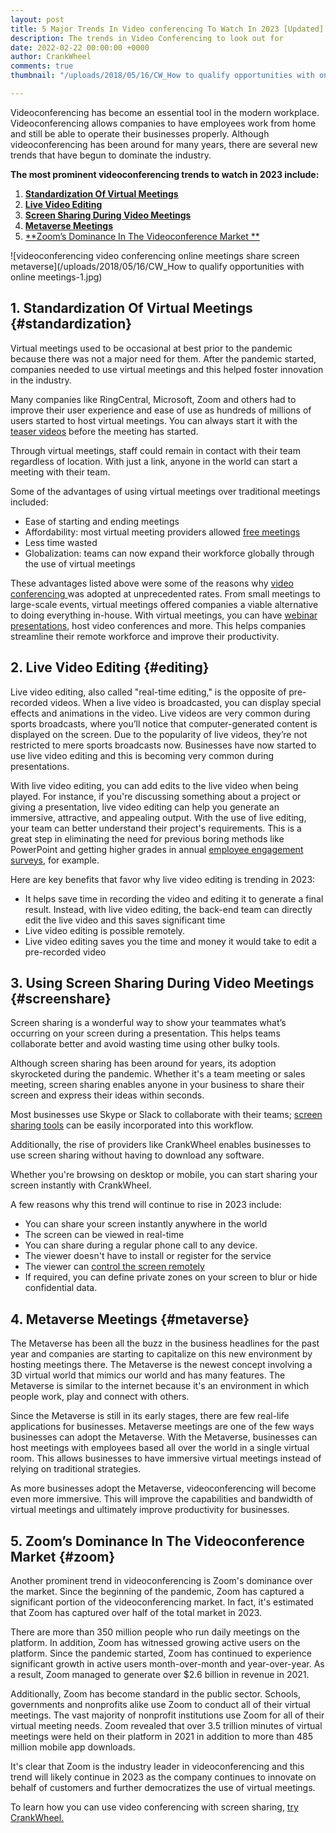 ```yaml
---
layout: post
title: 5 Major Trends In Video conferencing To Watch In 2023 [Updated]
description: The trends in Video Conferencing to look out for
date: 2022-02-22 00:00:00 +0000
author: CrankWheel
comments: true
thumbnail: "/uploads/2018/05/16/CW_How to qualify opportunities with online meetings-1.jpg"

---
```

Videoconferencing has become an essential tool in the modern workplace. Videoconferencing allows companies to have employees work from home and still be able to operate their businesses properly. Although videoconferencing has been around for many years, there are several new trends that have begun to dominate the industry.

**The most prominent videoconferencing trends to watch in 2023 include:**

1. [**Standardization Of Virtual Meetings**](#standardization)
2. [**Live Video Editing**](#editing)
3. [**Screen Sharing During Video Meetings**](#screenshare)
4. [**Metaverse Meetings**](#metaverse)
5. [**Zoom’s Dominance In The Videoconference Market **](#zoom)

![videoconferencing video conferencing online meetings share screen metaverse](/uploads/2018/05/16/CW_How to qualify opportunities with online meetings-1.jpg)

## **1. Standardization Of Virtual Meetings {#standardization}**

Virtual meetings used to be occasional at best prior to the pandemic because there was not a major need for them. After the pandemic started, companies needed to use virtual meetings and this helped foster innovation in the industry.

Many companies like RingCentral, Microsoft, Zoom and others had to improve their user experience and ease of use as hundreds of millions of users started to host virtual meetings. You can always start it with the [teaser videos](https://breadnbeyond.com/teaser-videos/) before the meeting has started.

Through virtual meetings, staff could remain in contact with their team regardless of location. With just a link, anyone in the world can start a meeting with their team.

Some of the advantages of using virtual meetings over traditional meetings included:

* Ease of starting and ending meetings
* Affordability: most virtual meeting providers allowed [free meetings](https://crankwheel.com/pricing)
* Less time wasted
* Globalization: teams can now expand their workforce globally through the use of virtual meetings

These advantages listed above were some of the reasons why [video conferencing ](https://www.ringcentral.com/video-conferencing.html)was adopted at unprecedented rates. From small meetings to large-scale events, virtual meetings offered companies a viable alternative to doing everything in-house. With virtual meetings, you can have [webinar presentations](https://chloeteo.com/webinar-presentation-tips), host video conferences and more. This helps companies streamline their remote workforce and improve their productivity.

## **2. Live Video Editing {#editing}**

Live video editing, also called "real-time editing," is the opposite of pre-recorded videos. When a live video is broadcasted, you can display special effects and animations in the video. Live videos are very common during sports broadcasts, where you’ll notice that computer-generated content is displayed on the screen. Due to the popularity of live videos, they’re not restricted to mere sports broadcasts now. Businesses have now started to use live video editing and this is becoming very common during presentations.

With live video editing, you can add edits to the live video when being played. For instance, if you're discussing something about a project or giving a presentation, live video editing can help you generate an immersive, attractive, and appealing output. With the use of live editing, your team can better understand their project's requirements. This is a great step in eliminating the need for previous boring methods like PowerPoint and getting higher grades in annual [employee engagement surveys](https://sparkbay.com/en/culture-blog/employee-engagement-survey-questions-40), for example.

Here are key benefits that favor why live video editing is trending in 2023:

* It helps save time in recording the video and editing it to generate a final result. Instead, with live video editing, the back-end team can directly edit the live video and this saves significant time
* Live video editing is possible remotely.
* Live video editing saves you the time and money it would take to edit a pre-recorded video

## **3. Using Screen Sharing During Video Meetings {#screenshare}**

Screen sharing is a wonderful way to show your teammates what’s occurring on your screen during a presentation. This helps teams collaborate better and avoid wasting time using other bulky tools.

Although screen sharing has been around for years, its adoption skyrocketed during the pandemic. Whether it's a team meeting or sales meeting, screen sharing enables anyone in your business to share their screen and express their ideas within seconds.

Most businesses use Skype or Slack to collaborate with their teams; [screen sharing tools](https://crankwheel.com/screen-sharing/) can be easily incorporated into this workflow.

Additionally, the rise of providers like CrankWheel enables businesses to use screen sharing without having to download any software.

Whether you're browsing on desktop or mobile, you can start sharing your screen instantly with CrankWheel.

A few reasons why this trend will continue to rise in 2023 include:

* You can share your screen instantly anywhere in the world
* The screen can be viewed in real-time
* You can share during a regular phone call to any device.
* The viewer doesn't have to install or register for the service
* The viewer can [control the screen remotely](https://crankwheel.com/remote-control/)
* If required, you can define private zones on your screen to blur or hide confidential data.

## **4. Metaverse Meetings {#metaverse}**

The Metaverse has been all the buzz in the business headlines for the past year and companies are starting to capitalize on this new environment by hosting meetings there. The Metaverse is the newest concept involving a 3D virtual world that mimics our world and has many features. The Metaverse is similar to the internet because it's an environment in which people work, play and connect with others.

Since the Metaverse is still in its early stages, there are few real-life applications for businesses. Metaverse meetings are one of the few ways businesses can adopt the Metaverse. With the Metaverse, businesses can host meetings with employees based all over the world in a single virtual room. This allows businesses to have immersive virtual meetings instead of relying on traditional strategies.

As more businesses adopt the Metaverse, videoconferencing will become even more immersive. This will improve the capabilities and bandwidth of virtual meetings and ultimately improve productivity for businesses.

## **5. Zoom’s Dominance In The Videoconference Market {#zoom}**

Another prominent trend in videoconferencing is Zoom's dominance over the market. Since the beginning of the pandemic, Zoom has captured a significant portion of the videoconferencing market. In fact, it's estimated that Zoom has captured over half of the total market in 2023.

There are more than 350 million people who run daily meetings on the platform. In addition, Zoom has witnessed growing active users on the platform. Since the pandemic started, Zoom has continued to experience significant growth in active users month-over-month and year-over-year. As a result, Zoom managed to generate over $2.6 billion in revenue in 2021.

Additionally, Zoom has become standard in the public sector. Schools, governments and nonprofits alike use Zoom to conduct all of their virtual meetings. The vast majority of nonprofit institutions use Zoom for all of their virtual meeting needs. Zoom revealed that over 3.5 trillion minutes of virtual meetings were held on their platform in 2021 in addition to more than 485 million mobile app downloads.

It's clear that Zoom is the industry leader in videoconferencing and this trend will likely continue in 2023 as the company continues to innovate on behalf of customers and further democratizes the use of virtual meetings.

To learn how you can use video conferencing with screen sharing, [try CrankWheel.](https://meeting.is/ss/signup?reff=%7C%7C%7C#email)